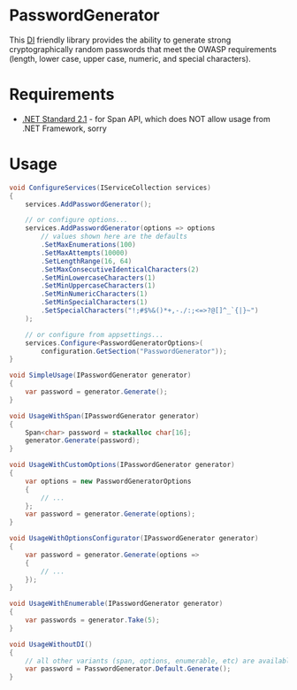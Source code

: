 [DI]: https://learn.microsoft.com/en-us/dotnet/core/extensions/dependency-injection
[.NET Standard 2.1]: https://learn.microsoft.com/en-us/dotnet/standard/net-standard?tabs=net-standard-2-1

# PasswordGenerator
This [DI] friendly library provides the ability to generate strong cryptographically random passwords that meet the OWASP requirements (length, lower case, upper case, numeric, and special characters).

# Requirements
- [.NET Standard 2.1] - for Span API, which does NOT allow usage from .NET Framework, sorry

# Usage
```csharp
void ConfigureServices(IServiceCollection services)
{
    services.AddPasswordGenerator();

    // or configure options...
    services.AddPasswordGenerator(options => options
        // values shown here are the defaults
        .SetMaxEnumerations(100)
        .SetMaxAttempts(10000)
        .SetLengthRange(16, 64)
        .SetMaxConsecutiveIdenticalCharacters(2)
        .SetMinLowercaseCharacters(1)
        .SetMinUppercaseCharacters(1)
        .SetMinNumericCharacters(1)
        .SetMinSpecialCharacters(1)
        .SetSpecialCharacters("!;#$%&()*+,-./:;<=>?@[]^_`{|}~")
    );

    // or configure from appsettings...
    services.Configure<PasswordGeneratorOptions>(
        configuration.GetSection("PasswordGenerator"));
}

void SimpleUsage(IPasswordGenerator generator)
{
    var password = generator.Generate();
}

void UsageWithSpan(IPasswordGenerator generator)
{
    Span<char> password = stackalloc char[16];
    generator.Generate(password);
}

void UsageWithCustomOptions(IPasswordGenerator generator)
{
    var options = new PasswordGeneratorOptions
    {
        // ...
    };
    var password = generator.Generate(options);
}

void UsageWithOptionsConfigurator(IPasswordGenerator generator)
{
    var password = generator.Generate(options =>
    {
        // ...
    });
}

void UsageWithEnumerable(IPasswordGenerator generator)
{
    var passwords = generator.Take(5);
}

void UsageWithoutDI()
{
    // all other variants (span, options, enumerable, etc) are available
    var password = PasswordGenerator.Default.Generate();
}
```
